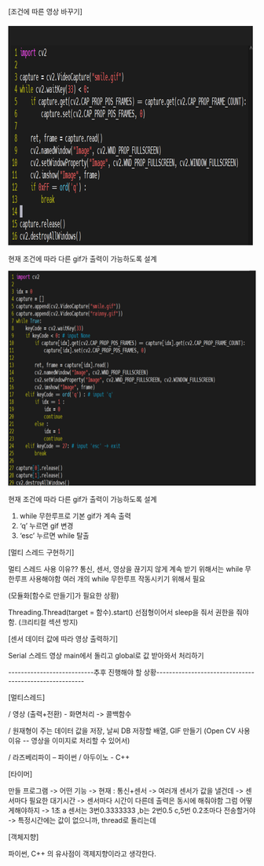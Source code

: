 [조건에 따른 영상 바꾸기]

![image.png](./image.png)

현재 조건에 따라 다른 gif가 출력이 가능하도록 설계 

![image-1.png](./image-1.png)

현재 조건에 따라 다른 gif가 출력이 가능하도록 설계 
1.	while 무한루프로 기본 gif가 계속 출력 
2.	‘q’ 누르면 gif 변경
3.	‘esc’ 누르면 while 탈출 
 

[멀티 스레드 구현하기]

멀티 스레드 사용 이유??
통신, 센서, 영상을 끊기지 않게 계속 받기 위해서는 while 무한루프 사용해야함
여러 개의 while 무한루프 작동시키기 위해서 필요

(모듈화[함수로 만들기]가 필요한 상황)

Threading.Thread(target = 함수).start()
선점형이어서 sleep을 줘서 권한을 줘야함. (크리티컬 섹션 방지)  


[센서 데이터 값에 따라 영상 출력하기]

Serial 스레드
영상 main에서 돌리고 global로 값 받아와서 처리하기 
 



---------------------------추후 진행해야 할 상황-------------------------------------------------------




[멀티스레드]

/ 영상 (출력+전환) - 화면처리 -> 콜백함수 

/ 원재형이 주는 데이터 값을 저장, 날씨 DB 저장할 배열, GIF 만들기 
(Open CV 사용 이유 -- 영상을 이미지로 처리할 수 있어서)

/ 라즈베리파이 – 파이썬
/ 아두이노 - C++ 

[타이머]

만들 프로그램 -> 어떤 기능 -> 현재 : 통신+센서 -> 여러개 센서가 값을 낼건데 -> 센서마다 필요한 대기시간 
-> 센서마다 시간이 다른데 출력은 동시에 해줘야함 그럼 어떻게해야하지 
-> 1초 a 센서는 3번0.3333333 ,b는 2번0.5 c,5번 0.2초마다 전송할거야
-> 특정시간에는 값이 없으니까, thread로 돌리는데  

[객체지향]

파이썬, C++ 의 유사점이 객제지향이라고 생각한다.   

